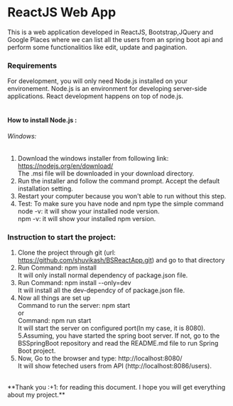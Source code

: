 # ReactJS Web App
This is a web application developed in ReactJS, Bootstrap,JQuery and Google Places where we can list all the users from an spring boot api and perform some functionalitios like edit, update and pagination.

### Requirements
For development, you will only need Node.js installed on your environement. 
Node.js is an environment for developing server-side applications.
React development happens on top of node.js.<br /><br />

#### How to install Node.js :<br />
###### Windows: 
1. Download the windows installer from following link:
https://nodejs.org/en/download/ <br />
The .msi file will be downloaded in your download directory. 
2. Run the installer and follow the command prompt. Accept the default installation setting.
3. Restart your computer because you won't able to run without this step.
4. Test: To make sure you have node and npm type the simple command<br />
node -v: it will show your installed node version.<br />
npm -v: it will show your installed npm version.

### Instruction to start the project:
1. Clone the project through git (url: https://github.com/shuvikash/BSReactApp.git) and go to that directory<br />
2. Run Command: npm install <br />
It will only install normal dependency of package.json file.<br />
3. Run Command: npm install --only=dev<br />
It will install all the dev-dependcy of of package.json file.<br />
4. Now all things are set up <br />
Command to run the server: npm start <br />
       or <br />
Command: npm run start <br /> 
It will start the server on configured  port(In my case, it is 8080).<br />
5.Assuming, you have started the spring boot server. If not, go to the BSSpringBoot repository and read the README.md file to run Spring Boot project.<br/>
6. Now, Go to the browser and type: http://localhost:8080/ <br/>
It will show feteched users from API (http://localhost:8086/users).<br />
<br />
**Thank you :+1: for reading this document. I hope you will get everything about my project.**
